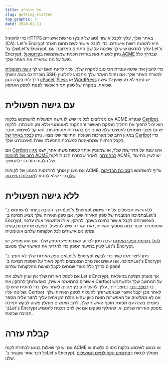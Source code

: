 ```yaml
---
title: איך מתחילים
slug: getting-started
top_graphic: 3
date: 2020-02-11
---
```


כדי להפעיל HTTPS באתר שלך, עליך לקבל אישור (סוג של קובץ) מרשות אישורים (CA). Let's Encrypt היא למעשה רשות אישורים. כדי לקבל אישור לשם תחום האתר שלך מ־Let's Encrypt, עליך להדגים שיש לך שליטה על שם התחום המדובר. עם Let's Encrypt, ניתן לעשות זאת בעזרת תכנית שמשתמשת ב[פרוטוקול ACME](https://tools.ietf.org/html/rfc8555) שבדרך כלל פועל על מה שמארח את האתר שלך.

כדי להבין איזו שיטה עובדת הכי טוב למקרה שלך, עליך לדעת האם יש לך [גישה תפעולית](https://en.wikipedia.org/wiki/Shell_account) (מוכרת גם בשם גישת SSH) למארח האתר שלך. אם ניהול האתר שלך מתבצע לחלוטין דרך לוח בקרה כגון [cPanel](https://cpanel.net/),‏ [Plesk](https://www.plesk.com/) או [WordPress](https://wordpress.org/) יש סיכוי לא רע שאין לך גישה שכזאת. במקרה של ספק תמיד אפשר לפנות לספק האחסון.

# עם גישה תפעולית

אנו ממליצים לכל מי שיש לו גישה תפעולית להשתמש בלקוח ACME שנקרא [Certbot](https://certbot.eff.org/ "Certbot"). הוא יכול להפוך את תהליך הנפקת האישור וההתקנה לאוטומטי וללא זמן השבתה. ללקוח יש גם מצבי מומחים לאנשים שלא מעוניינים בהגדרות אוטומטיות. הוא קל לשימוש, עובד במגוון רחב של מערכות הפעלה והתיעוד שלו מצוין. ניתן [לבקר באתר של Certbot](https://certbot.eff.org/ "Certbot") כדי לקבל הנחיות שמתאימות למערכת ההפעלה ושרת האינטרנט שלך.

אם [Certbot](https://certbot.eff.org/ "Certbot") אינו עונה על הדרישות שלך, או שמעניין אותך לנסות משהו אחר, ישנו [מגוון רחב של לקוחות ACME לבחירתך](/docs/client-options).  לאחר שבחרת תכנית לקוח ACME, יש לעיין בתיעוד של הלקוח הזה כדי להמשיך.

אם מעניין אותך להתנסות במגוון של לקוחות ACME, עדיף להשתמש ב[סביבת הבדיקות שלנו](/docs/staging-environment) כדי שלא להגיע ל[מגבלות המיכסה](/docs/rate-limits).

# ללא גישה תפעולית

הדרך הטובה ביותר להשתמש ב־Let's Encrypt ללא גישה תפעולים על ידי שימוש בתמיכה המובנית של ספק האירוח שלך. אם ספק האירוח שלך מציע תמיכה ב־Let's Encrypt, באפשרותם לקבל אישור בחינם בשמך, להתקין אותו ולהשאיר אותו עדכני אוטומטית. עבור כמה מספקי האירוח, זאת הגדרה שיש להפעיל. ספקים אחרים מבקשים ומתקינים אישורים לכל הלקוחות שלהם אוטומטית.

[להלן רשימת ספקי האירוח](https://community.letsencrypt.org/t/web-hosting-who-support-lets-encrypt/6920) שבה ניתן לבדוק האם מופיע הספק שלך. אם הוא מופיע, יש לעיין בתיעוד הספק כדי להגדיר את האישור שלך מטעם Let's Encrypt.

אם ספק האירוח שלך לא תומך ב־Let's Encrypt ניתן ליצור אתו קשר כדי לבקש תמיכה. אנו עושים את מרב המאמצים להקל מאוד על הוספת תמיכה ב־Let's Encrypt וספקים בדרך כלל מאוד שמחים לקבל הצעות מהלקוחות שלהם!

אם לספק האירוח שלך אין עניין לשלב את Let's Encrypt, אך מעניק תמיכה בהעלאת אישורים בהתאמה אישית, באפשרותך להתקין את Certbot על המחשב שלך ולהשתמש בו ב[מצב ידני](https://certbot.eff.org/docs/using.html#manual). במצב ידני, עליך להעלות קובץ מסוים לאתר שלך כדי להוכיח שיש לך שליטה עליו. Certbot לאחר מכן יקבל אישור שבאפשרותך להעלות לספק האירוח שלך. אנו לא ממליצים על האפשרות הזאת כיוון שהיא גוזלת זמן ויהיה עליך לחזור עליה מספר פעמים בשנה עם תפוגת תוקף האישור שלך. לרוב האנשים מומלץ פשוט לבקש תמיכה ב־Let's Encrypt מספק האירוח שלהם, או להחליף ספקים אם אין להם תכנית להטמיע תמיכה שכזאת.

# קבלת עזרה

אם יש לך שאלות בנוגע לבחירת לקוח ACME או בנוגע לשימוש בלקוח מסוים כלשהו או כל דבר אחר שקשור ב־Let's Encrypt, מומלץ לנסות ב[פורומים הקהילתיים המועילים](https://community.letsencrypt.org/) שלנו.
